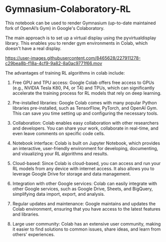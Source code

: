 # Gymnasium-Colaboratory-RL

This notebook can be used to render Gymnasium (up-to-date maintained fork of OpenAI’s Gym) in Google's Colaboratory.

The main approach is to set up a virtual display using the pyvirtualdisplay library. This enables you to render gym environments in Colab, which doesn't have a real display.

https://user-images.githubusercontent.com/8465628/227911278-c29bea8b-f18a-4cf9-9a82-8a0ac9771f66.mov

The advantages of training RL algorithms in colab include:

1. Free GPU and TPU access: Google Colab offers free access to GPUs (e.g., NVIDIA Tesla K80, P4, or T4) and TPUs, which can significantly accelerate the training process for RL models that rely on deep learning.

2. Pre-installed libraries: Google Colab comes with many popular Python libraries pre-installed, such as TensorFlow, PyTorch, and OpenAI Gym. This can save you time setting up and configuring the necessary tools.

3. Collaboration: Colab enables easy collaboration with other researchers and developers. You can share your work, collaborate in real-time, and even leave comments on specific code cells.

4. Notebook interface: Colab is built on Jupyter Notebook, which provides an interactive, user-friendly environment for developing, documenting, and visualizing your RL algorithms and results.

5. Cloud-based: Since Colab is cloud-based, you can access and run your RL models from any device with internet access. It also allows you to leverage Google Drive for storage and data management.

6. Integration with other Google services: Colab can easily integrate with other Google services, such as Google Drive, Sheets, and BigQuery, simplifying data import, export, and analysis.

7. Regular updates and maintenance: Google maintains and updates the Colab environment, ensuring that you have access to the latest features and libraries.

8. Large user community: Colab has an extensive user community, making it easier to find solutions to common issues, share ideas, and learn from others' experiences.
